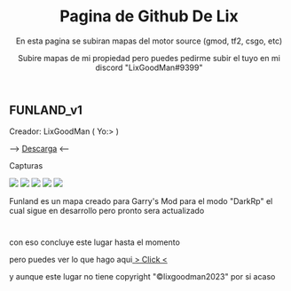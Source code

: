 <html class="backhtml">    
    <head>
        <meta charset="utf-8">
    </head>
    <body>
        <header>
            <h1>Pagina de Github De Lix</h1>
            <p>En esta pagina se subiran mapas del motor source (gmod, tf2, csgo, etc)</p>
            <p>Subire mapas de mi propiedad pero puedes pedirme subir el tuyo en mi discord "LixGoodMan#9399"
        </header>
        <h2>FUNLAND_v1</h2>
        <p>Creador: LixGoodMan ( Yo:> )</p>
        <p>--> <a href="https://drive.google.com/file/d/1hiuftvZK99auWtErIqelA4hF8uCuStrj/view?usp=sharing">Descarga</a> <-- </p>
        <p>Capturas</p>
        <img src="http://drive.google.com/uc?export=view&id=1GEEkpbfcZth0oBELwUFjaR3fgzUmc1Ks">
        <img src="http://drive.google.com/uc?export=view&id=1FiBUmTwqSYb_jgDmcO_31joQZPiEm6K6">
        <img src="http://drive.google.com/uc?export=view&id=12aePIQQHyHp3ke8oKTAZaZ0766CTJ7LF">
        <img src="http://drive.google.com/uc?export=view&id=1NVEYlTCBjbwIbMMQ-6KKm8gJhUA0KKbb">
        <img src="http://drive.google.com/uc?export=view&id=1Yf_TBD1ZQhAwForyyLtGQHHk0CzMRTqj">
        <p>Funland es un mapa creado para Garry's Mod para el modo "DarkRp" el cual sigue en desarrollo pero pronto sera actualizado
        <footer>
            <h1></h1>
            <p>con eso concluye este lugar hasta el momento<p>
            <p>pero puedes ver lo que hago aqui<a href="https://www.youtube.com/watch?v=dQw4w9WgXcQ&ab_channel=RickAstley"> > Click < </a></p>
            <p>y aunque este lugar no tiene copyright "&copy;lixgoodman2023" por si acaso
    </body>
</html>
